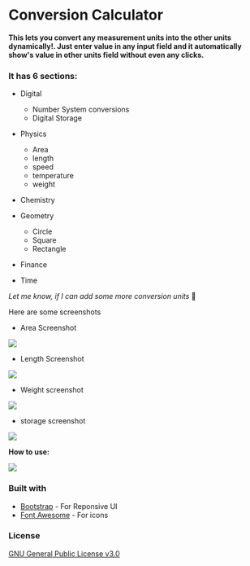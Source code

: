 # Conversion Calculator
**This lets you convert any measurement units into the other units dynamically!. Just enter value in any input field and it automatically show's value in other units field without even any clicks.**

### It has 6 sections:
* Digital
    * Number System conversions
    * Digital Storage
* Physics
    * Area
    * length
    * speed
    * temperature
    * weight
* Chemistry

* Geometry
    * Circle
    * Square
    * Rectangle
* Finance

* Time



*Let me know, if I can add some more conversion units* :slightly_smiling_face:
 
Here are some screenshots
- Area Screenshot

![](screenshot/area.PNG)

- Length Screenshot

![](screenshot/length.PNG)

- Weight screenshot 

![](screenshot/weight.PNG)

- storage screenshot

![](screenshot/storage.PNG)

**How to use:**


![](screenshot/screen-capture.gif)


### Built with
* [Bootstrap](https://getbootstrap.com/) - For Reponsive UI
* [Font Awesome](https://fontawesome.com/) - For icons

### License
[GNU General Public License v3.0](LICENSE)
